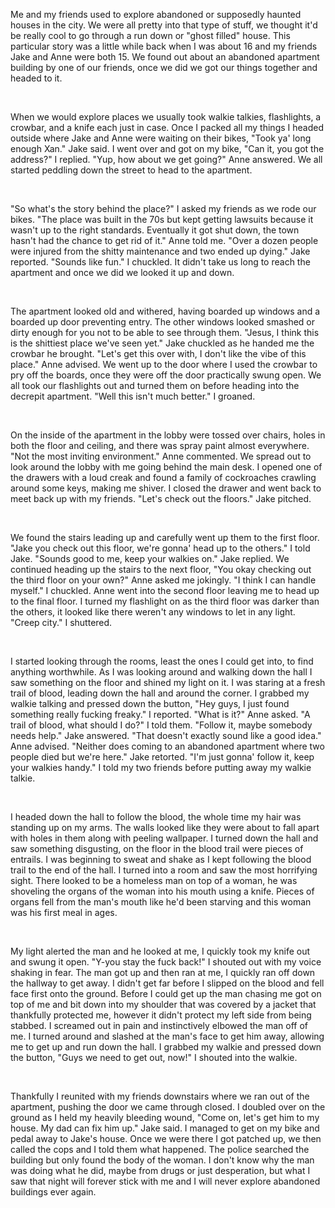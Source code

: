Me and my friends used to explore abandoned or supposedly haunted houses in the city. We were all pretty into that type of stuff, we thought it'd be really cool to go through a run down or "ghost filled" house. This particular story was a little while back when I was about 16 and my friends Jake and Anne were both 15. We found out about an abandoned apartment building by one of our friends, once we did we got our things together and headed to it.

&#x200B;

When we would explore places we usually took walkie talkies, flashlights, a crowbar, and a knife each just in case. Once I packed all my things I headed outside where Jake and Anne were waiting on their bikes, "Took ya' long enough Xan." Jake said. I went over and got on my bike, "Can it, you got the address?" I replied. "Yup, how about we get going?" Anne answered. We all started peddling down the street to head to the apartment.

&#x200B;

"So what's the story behind the place?" I asked my friends as we rode our bikes. "The place was built in the 70s but kept getting lawsuits because it wasn't up to the right standards. Eventually it got shut down, the town hasn't had the chance to get rid of it." Anne told me. "Over a dozen people were injured from the shitty maintenance and two ended up dying." Jake reported. "Sounds like fun." I chuckled. It didn't take us long to reach the apartment and once we did we looked it up and down.

&#x200B;

The apartment looked old and withered, having boarded up windows and a boarded up door preventing entry. The other windows looked smashed or dirty enough for you not to be able to see through them. "Jesus, I think this is the shittiest place we've seen yet." Jake chuckled as he handed me the crowbar he brought. "Let's get this over with, I don't like the vibe of this place." Anne advised. We went up to the door where I used the crowbar to pry off the boards, once they were off the door practically swung open. We all took our flashlights out and turned them on before heading into the decrepit apartment. "Well this isn't much better." I groaned.

&#x200B;

On the inside of the apartment in the lobby were tossed over chairs, holes in both the floor and ceiling, and there was spray paint almost everywhere. "Not the most inviting environment." Anne commented. We spread out to look around the lobby with me going behind the main desk. I opened one of the drawers with a loud creak and found a family of cockroaches crawling around some keys, making me shiver. I closed the drawer and went back to meet back up with my friends. "Let's check out the floors." Jake pitched.

&#x200B;

We found the stairs leading up and carefully went up them to the first floor. "Jake you check out this floor, we're gonna' head up to the others." I told Jake. "Sounds good to me, keep your walkies on." Jake replied. We continued heading up the stairs to the next floor, "You okay checking out the third floor on your own?" Anne asked me jokingly. "I think I can handle myself." I chuckled. Anne went into the second floor leaving me to head up to the final floor. I turned my flashlight on as the third floor was darker than the others, it looked like there weren't any windows to let in any light. "Creep city." I shuttered.

&#x200B;

I started looking through the rooms, least the ones I could get into, to find anything worthwhile. As I was looking around and walking down the hall I saw something on the floor and shined my light on it.  I was staring at a fresh trail of blood, leading down the hall and around the corner. I grabbed my walkie talking and pressed down the button, "Hey guys, I just found something really fucking freaky." I reported. "What is it?" Anne asked. "A trail of blood, what should I do?" I told them. "Follow it, maybe somebody needs help." Jake answered. "That doesn't exactly sound like a good idea." Anne advised. "Neither does coming to an abandoned apartment where two people died but we're here." Jake retorted. "I'm just gonna' follow it, keep your walkies handy." I told my two friends before putting away my walkie talkie.

&#x200B;

I headed down the hall to follow the blood, the whole time my hair was standing up on my arms. The walls looked like they were about to fall apart with holes in them along with peeling wallpaper. I turned down the hall and saw something disgusting, on the floor in the blood trail were pieces of entrails. I was beginning to sweat and shake as I kept following the blood trail to the end of the hall. I turned into a room and saw the most horrifying sight. There looked to be a homeless man on top of a woman, he was shoveling the organs of the woman into his mouth using a knife. Pieces of organs fell from the man's mouth like he'd been starving and this woman was his first meal in ages.

&#x200B;

My light alerted the man and he looked at me, I quickly took my knife out and swung it open. "Y-you stay the fuck back!" I shouted out with my voice shaking in fear. The man got up and then ran at me, I quickly ran off down the hallway to get away. I didn't get far before I slipped on the blood and fell face first onto the ground. Before I could get up the man chasing me got on top of me and bit down into my shoulder that was covered by a jacket that thankfully protected me, however it didn't protect my left side from being stabbed. I screamed out in pain and instinctively elbowed the man off of me. I turned around and slashed at the man's face to get him away, allowing me to get up and run down the hall. I grabbed my walkie and pressed down the button, "Guys we need to get out, now!" I shouted into the walkie.

&#x200B;

Thankfully I reunited with my friends downstairs where we ran out of the apartment, pushing the door we came through closed. I doubled over on the ground as I held my heavily bleeding wound, "Come on, let's get him to my house. My dad can fix him up." Jake said. I managed to get on my bike and pedal away to Jake's house. Once we were there I got patched up, we then called the cops and I told them what happened. The police searched the building but only found the body of the woman. I don't know why the man was doing what he did, maybe from drugs or just desperation, but what I saw that night will forever stick with me and I will never explore abandoned buildings ever again.